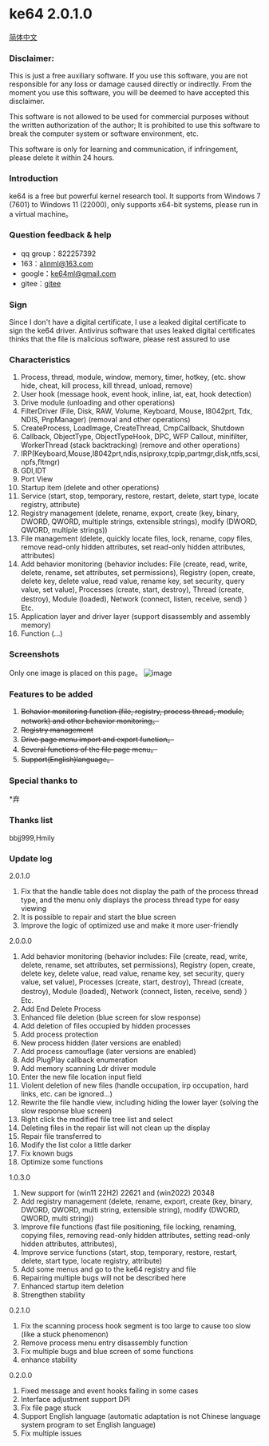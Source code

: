 # ke64 2.0.1.0

[简体中文](https://github.com/alinml/ke64/blob/main/README_Chinese.md)

### Disclaimer:
This is just a free auxiliary software. If you use this software, you are not responsible for any loss or damage caused directly or indirectly. From the moment you use this software, you will be deemed to have accepted this disclaimer.

This software is not allowed to be used for commercial purposes without the written authorization of the author; It is prohibited to use this software to break the computer system or software environment, etc.

This software is only for learning and communication, if infringement, please delete it within 24 hours.

### Introduction

ke64 is a free but powerful kernel research tool. It supports from Windows 7 (7601) to Windows 11 (22000), only supports x64-bit systems, please run in a virtual machine。

### Question feedback & help
* qq group：822257392
* 163：alinml@163.com
* google：ke64ml@gmail.com
* gitee：[gitee](https://gitee.com/alinml/ke64)

### Sign
Since I don't have a digital certificate, I use a leaked digital certificate to sign the ke64 driver. Antivirus software that uses leaked digital certificates thinks that the file is malicious software, please rest assured to use


### Characteristics
1. Process, thread, module, window, memory, timer, hotkey, (etc. show hide, cheat, kill process, kill thread, unload, remove)
2. User hook (message hook, event hook, inline, iat, eat, hook detection)
3. Drive module (unloading and other operations)
4. FilterDriver (File, Disk, RAW, Volume, Keyboard, Mouse, I8042prt, Tdx, NDIS, PnpManager) (removal and other operations)
5. CreateProcess, LoadImage, CreateThread, CmpCallback, Shutdown
6. Callback, ObjectType, ObjectTypeHook, DPC, WFP Callout, minifilter, WorkerThread (stack backtracking) (remove and other operations)
7. IRP(Keyboard,Mouse,I8042prt,ndis,nsiproxy,tcpip,partmgr,disk,ntfs,scsi,npfs,fltmgr)
8. GDI,IDT
9. Port View
10. Startup item (delete and other operations)
11. Service (start, stop, temporary, restore, restart, delete, start type, locate registry, attribute)
12. Registry management (delete, rename, export, create (key, binary, DWORD, QWORD, multiple strings, extensible strings), modify (DWORD, QWORD, multiple strings))
13. File management (delete, quickly locate files, lock, rename, copy files, remove read-only hidden attributes, set read-only hidden attributes, attributes)
14. Add behavior monitoring (behavior includes:
File (create, read, write, delete, rename, set attributes, set permissions),
Registry (open, create, delete key, delete value, read value, rename key, set security, query value, set value),
Processes (create, start, destroy),
Thread (create, destroy),
Module (loaded),
Network (connect, listen, receive, send)
）Etc.
15. Application layer and driver layer (support disassembly and assembly memory)
16. Function (...)

### Screenshots
Only one image is placed on this page。
![image](https://github.com/alinml/ke64/blob/main/screenshots/mon.png)

### Features to be added
1. ~~Behavior monitoring function (file, registry, process thread, module, network) and other behavior monitoring。~~
2. ~~Registry management~~
3. ~~Drive page menu import and export function。~~
4. ~~Several functions of the file page menu。~~
5. ~~Support(English)language。~~
### Special thanks to
*弃

### Thanks list
bbjj999,Hmily

### Update log 
2.0.1.0
1. Fix that the handle table does not display the path of the process thread type, and the menu only displays the process thread type for easy viewing
2. It is possible to repair and start the blue screen
3. Improve the logic of optimized use and make it more user-friendly

2.0.0.0
1. Add behavior monitoring (behavior includes:
File (create, read, write, delete, rename, set attributes, set permissions),
Registry (open, create, delete key, delete value, read value, rename key, set security, query value, set value),
Processes (create, start, destroy),
Thread (create, destroy),
Module (loaded),
Network (connect, listen, receive, send)
）Etc.
2. Add End Delete Process
3. Enhanced file deletion (blue screen for slow response)
4. Add deletion of files occupied by hidden processes
5. Add process protection
6. New process hidden (later versions are enabled)
7. Add process camouflage (later versions are enabled)
8. Add PlugPlay callback enumeration
9. Add memory scanning Ldr driver module
10. Enter the new file location input field
11. Violent deletion of new files (handle occupation, irp occupation, hard links, etc. can be ignored...)
12. Rewrite the file handle view, including hiding the lower layer (solving the slow response blue screen)
13. Right click the modified file tree list and select
14. Deleting files in the repair list will not clean up the display
15. Repair file transferred to
16. Modify the list color a little darker
17. Fix known bugs
18. Optimize some functions

1.0.3.0
1. New support for (win11 22H2) 22621 and (win2022) 20348
2. Add registry management (delete, rename, export, create (key, binary, DWORD, QWORD, multi string, extensible string), modify (DWORD, QWORD, multi string))
3. Improve file functions (fast file positioning, file locking, renaming, copying files, removing read-only hidden attributes, setting read-only hidden attributes, attributes),
4. Improve service functions (start, stop, temporary, restore, restart, delete, start type, locate registry, attribute)
5. Add some menus and go to the ke64 registry and file
6. Repairing multiple bugs will not be described here
7. Enhanced startup item deletion
8. Strengthen stability

0.2.1.0
1. Fix the scanning process hook segment is too large to cause too slow (like a stuck phenomenon)
2. Remove process menu entry disassembly function
3. Fix multiple bugs and blue screen of some functions
4. enhance stability

0.2.0.0
1. Fixed message and event hooks failing in some cases
2. Interface adjustment support DPI
3. Fix file page stuck
4. Support English language (automatic adaptation is not Chinese language system program to set English language)
5. Fix multiple issues
